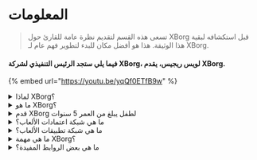 # المعلومات

> تسعى هذه القسم لتقديم نظرة عامة للقارئ حول XBorg قبل استكشافه لبقية هذا الوثيقة. هذا هو أفضل مكان للبدء لتطوير فهم عام لـ XBorg.

#### فيما يلي ستجد الرئيس التنفيذي لشركة XBorg، لويس ريجيس، يقدم XBorg.

{% embed url="https://youtu.be/yqQf0ETfB9w" %}

<details>

<summary>لماذا XBorg؟</summary>

في المجتمع الحالي، حيث يصبح الوقت الفراغي أكثر وفرة، يقضي اللاعبون ساعات لا تحصى في عوالم الألعاب. ومع ذلك، يتم تقدير البيانات التي تنشأ من هذه التجارب بشكل غير كاف ومتشتت عبر العديد من الألعاب. يدرك XBorg قيمة وقت اللاعبين ويسعى لجعل بياناتهم ذات مغزى وقيمة.

يتفاقم مشكلة تشتت بيانات اللاعبين بسبب حقيقة أن اللاعبين لا يتم مكافأتهم دائمًا على مساهماتهم في نجاح اللعبة. على الرغم من أنهم جزء لا يتجزأ من نظام الألعاب، فإن اللاعبين غالبًا ما يفشلون في إدراك أي قيمة تنشأ عن طريق لعبهم. هذه المشكلة الكبيرة تؤثر على العديد من اللاعبين وتستدعي حلاً.

</details>

<details>

<summary>ما هو XBorg؟</summary>

XBorg يقوم بثورة في صناعة الألعاب من خلال تمكين اللاعبين من إنشاء هويتهم الرقمية في الألعاب من خلال شبكة الاعتمادات. إنه يمهد الطريق لجيل جديد من تطبيقات الألعاب المحسنة وحالات الاستخدام.

مع إمكانية استقطاب عشرات الملايين من اللاعبين في نظام الويب3، فإن XBorg مستعد لتحويل مستقبل الألعاب كما نعرفها.

XBorg مدعوم من قبل أفضل العلامات التجارية والمستثمرين في الويب3 ويضم أكثر اللاعبين تنافسية في ألعاب الويب3.

</details>

<details>

<summary>قدم XBorg لطفل يبلغ من العمر 5 سنوات</summary>

مرحبًا يا صغيري! هل لعبت أي ألعاب على جهازك اللوحي أو هاتفك؟ حسنًا، هناك شيء جديد حقًا ورائع يسمى XBorg والذي سيجعل تجربتك في الألعاب أكثر متعة!

XBorg هو أداة خاصة تساعدك على إنشاء شخصيتك الرقمية الخاصة التي يمكنك استخدامها للعب الألعاب. إنها مثل صنع بطل خارق خاص بك!

وأفضل جزء هو أن بطلك الخارق يمنحك قوى خارقة في تطبيقات الألعاب الأخرى الرائعة أيضًا. إنها مثل إعطاء قوى خارقة لكل لاعب على وجه الكوكب.

XBorg يحظى بدعم بعض الأشخاص المهمين والذكاء الذين يعتقدون أنه سيغير طريقة لعبنا الألعاب في المستقبل. لذا استعد، لأن XBorg سيكون أمرًا كبيرًا حقًا!

</details>

<details>

<summary>ما هي شبكة اعتمادات الألعاب؟</summary>

شبكة الاعتمادات هي مثل مركز بيانات الألعاب الشخصي لكل لاعب. إنها تجمع جميع بيانات اللاعبين من الألعاب والتطبيقات المختلفة في هوية واحدة، مثل أداءهم في اللعبة، والمجتمعات الألعاب التي ينتمون إليها، وعدد البطولات التي فازوا بها. إنها الهوية الرقمية للاعبين.

يتتبع نظامنا ثلاثة أنواع من بيانات المستخدم:

1. مشاركة الرياضات الإلكترونية
2. أداء الألعاب
3. النشاط الاجتماعي / الجماهيري

نجمع هذه البيانات من منصات شهيرة مثل Steam و FaceIt و Riot Games و Twitter و Discord ومصادر السلسلة العابرة.

من الناحية التقنية، تستخدم شبكة اعتمادات الألعاب الرموز المرتبطة بروح اللاعبين (NFTs غير القابلة للتحويل) لتخزين بياناتهم بأمان. يضمن لاعبونا امتلاك بياناتهم بالكامل من خلال جامع البيانات المتقدم لدينا، XBorg.

شبكة الاعتمادات هي القاعدة التي تسمح بإنشاء تطبيقات ألعاب محسنة وألعاب متصلة بهوية اللاعبين.

لذا، تخيل بروتوكول Lens للألعاب.

</details>

<details>

<summary>ما هي شبكة تطبيقات الألعاب؟</summary>

شبكة تطبيقات الألعاب هي مجموعة من تطبيقات الألعاب التي تستخدم هوية اللاعب الرقمية. يمكن استخدام شبكة الاعتمادات الخاصة بنا لإنشاء تطبيقات ألعاب متقدمة أكثر، مثل منصة البطولات التي تطابق اللاعبين بناءً على تاريخهم، أو منصة إطلاق GameFi soulbound، أو تطبيق مواعدة للألعاب يطابق اللاعبين بناءً على اعتماداتهم. يمكن للعلامات التجارية أيضًا استخدام هذه الشبكة لاستقطاب المستخدمين بناءً على بيانات اللاعب. تقدم شبكة تطبيقات الألعاب إمكانيات لا حصر لها لتجربة ألعاب شخصية وممتعة أكثر.

نحن ننوي أن يكون استخدام شبكة الاعتمادات غير مقيد بحيث يمكن لأي مطورين بناء تطبيقات جديدة رائعة :)

</details>

<details>

<summary>ما هي مهمة XBorg؟</summary>

مهمتنا في XBorg هي تمكين اللاعبين على مستوى العالم من خلال توفير فرص الملكية والحوكمة وتجارب المستخدم المتفوقة. نحن نؤمن بقوة بأن مستقبل الألعاب يكمن في أيدي اللاعبين، ونحن ملتزمون بأن نكون المنصة التي يمكنهم من خلالها إنشاء وامتلاك حالات استخدام جديدة لصناعة الألعاب.

في XBorg، نعطي أولوية لاحتياجات لاعبينا ونسعى لإنشاء بيئة تعزز التعاون والحوكمة المفتوحة واللامركزية والابتكار. هدفنا هو بناء مجتمع عالمي من اللاعبين الذين يمكنهم أن يتحكموا في تجاربهم في الألعاب، ويخلقوا تطبيقاتهم الخاصة، ويساهموا في نمو الصناعة.

نحن ملتزمون بتحقيق ذلك من خلال العمل عن كثب مع لاعبينا لإنشاء عالم أفضل للاعبي الألعاب في كل مكان.

</details>

<details>

<summary>ما هي بعض الروابط المفيدة؟</summary>

* [**الموقع الإلكتروني**](https://www.xborg.com)
* [**تويتر**](https://twitter.com/XBorgHQ)
* [**ديسكورد**](https://discord.com/invite/xborg)
* [**يوتيوب**](https://www.youtube.com/@xborgofficial)
* [**تويتش**](https://www.twitch.tv/xborgofficial)
* [**ميديوم**](https://medium.com/xborg-official)
* [**عرض البيتش**](https://docsend.com/view/5dwn74pn6izud3vb)
* [**تطبيق**](http://gaming.xborg.com/)
* [**منصة الإطلاق**](https://launchpad.xborg.com/)

تم نشر النسخة الأولى من الورقة البيضاء في يوليو 2022 ولكنها تحت المراجعة الآن وسيتم إعادة نشرها حوالي الربع الثاني من عام 2023.

</details>
